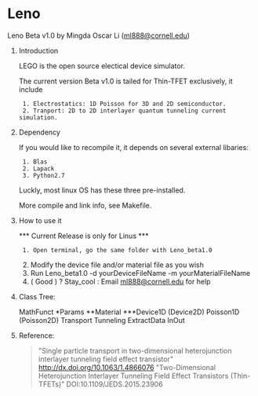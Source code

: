 # Leno

Leno Beta v1.0
by Mingda Oscar Li (ml888@cornell.edu)

1. Introduction

	LEGO is the open source electical device simulator.

	The current version Beta v1.0 is tailed for Thin-TFET exclusively, it include 

		1. Electrostatics: 1D Poisson for 3D and 2D semiconductor. 
		2. Tranport: 2D to 2D interlayer quantum tunneling current simulation.

2. Dependency

	If you would like to recompile it, it depends on several external libaries:

		1. Blas
		2. Lapack
		3. Python2.7

	Luckly, most linux OS has these three pre-installed.

	More compile and link info, see Makefile.

3. How to use it

	*** Current Release is only for Linus ***

        1. Open terminal, go the same folder with Leno_beta1.0
	2. Modify the device file and/or material file as you wish
	3. Run Leno_beta1.0 -d yourDeviceFileName -m yourMaterialFileName
	4. ( Good ) ? Stay_cool : Email ml888@cornell.edu for help

4. Class Tree:

	MathFunct
		*Params
			**Material
				***Device1D
					(Device2D)
			Poisson1D
				(Poisson2D)
			Transport
				Tunneling
			ExtractData
			InOut

5. Reference:
	>"Single particle transport in two-dimensional heterojunction interlayer tunneling field effect transistor" http://dx.doi.org/10.1063/1.4866076
	>"Two-Dimensional Heterojunction Interlayer Tunneling Field Effect Transistors (Thin-TFETs)" DOI:10.1109/JEDS.2015.23906
